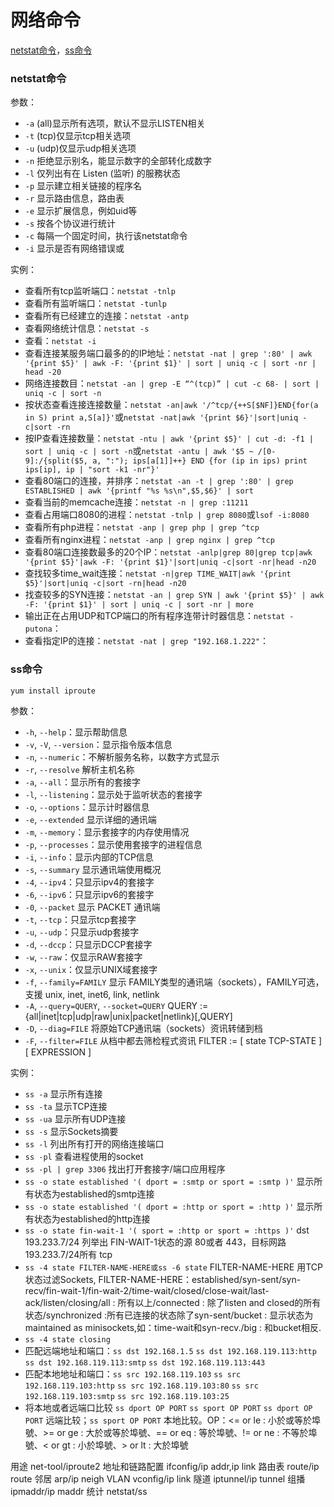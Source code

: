网络命令
==========
[netstat命令](#netstat命令)，[ss命令](#ss命令)

### netstat命令

参数：
* `-a` (all)显示所有选项，默认不显示LISTEN相关
* `-t` (tcp)仅显示tcp相关选项
* `-u` (udp)仅显示udp相关选项
* `-n` 拒绝显示别名，能显示数字的全部转化成数字
* `-l` 仅列出有在 Listen (监听) 的服務状态
* `-p` 显示建立相关链接的程序名
* `-r` 显示路由信息，路由表
* `-e` 显示扩展信息，例如uid等
* `-s` 按各个协议进行统计
* `-c` 每隔一个固定时间，执行该netstat命令
* `-i` 显示是否有网络错误或

实例：
* 查看所有tcp监听端口：`netstat -tnlp`
* 查看所有监听端口：`netstat -tunlp`
* 查看所有已经建立的连接：`netstat -antp`
* 查看网络统计信息：`netstat -s`
* 查看：`netstat -i`
* 查看连接某服务端口最多的的IP地址：`netstat -nat | grep ':80' | awk '{print $5}' | awk -F: '{print $1}' | sort | uniq -c | sort -nr | head -20`
* 网络连接数目：`netstat -an | grep -E “^(tcp)” | cut -c 68- | sort | uniq -c | sort -n`
* 按状态查看连接连接数量：`netstat -an|awk '/^tcp/{++S[$NF]}END{for(a in S) print a,S[a]}'`或`netstat -nat|awk '{print $6}'|sort|uniq -c|sort -rn`
* 按IP查看连接数量：`netstat -ntu | awk '{print $5}' | cut -d: -f1 | sort | uniq -c | sort -n`或`netstat -antu | awk '$5 ~ /[0-9]:/{split($5, a, ":"); ips[a[1]]++} END {for (ip in ips) print ips[ip], ip | "sort -k1 -nr"}'`
* 查看80端口的连接，并排序：`netstat -an -t | grep ':80' | grep ESTABLISHED | awk '{printf "%s %s\n",$5,$6}' | sort`
* 查看当前的memcache连接：`netstat -n | grep :11211`
* 查看占用端口8080的进程：`netstat -tnlp | grep 8080`或`lsof -i:8080`
* 查看所有php进程：`netstat -anp | grep php | grep ^tcp`
* 查看所有nginx进程：`netstat -anp | grep nginx | grep ^tcp`
* 查看80端口连接数最多的20个IP：`netstat -anlp|grep 80|grep tcp|awk '{print $5}'|awk -F: '{print $1}'|sort|uniq -c|sort -nr|head -n20`
* 查找较多time_wait连接：`netstat -n|grep TIME_WAIT|awk '{print $5}'|sort|uniq -c|sort -rn|head -n20`
* 找查较多的SYN连接：`netstat -an | grep SYN | awk '{print $5}' | awk -F: '{print $1}' | sort | uniq -c | sort -nr | more`
* 输出正在占用UDP和TCP端口的所有程序连带计时器信息：`netstat -putona`：
* 查看指定IP的连接：`netstat -nat | grep "192.168.1.222"`：

### ss命令

```sh
yum install iproute
```

参数：
* `-h`, `--help`：显示帮助信息
* `-v`, `-V`, `--version`：显示指令版本信息
* `-n`, `--numeric`：不解析服务名称，以数字方式显示
* `-r`, `--resolve` 解析主机名称
* `-a`, `--all`：显示所有的套接字
* `-l`, `--listening`：显示处于监听状态的套接字
* `-o`, `--options`：显示计时器信息
* `-e`, `--extended` 显示详细的通讯端
* `-m`, `--memory`：显示套接字的内存使用情况
* `-p`, `--processes`：显示使用套接字的进程信息
* `-i`, `--info`：显示内部的TCP信息
* `-s`, `--summary` 显示通讯端使用概况
* `-4`, `--ipv4`：只显示ipv4的套接字
* `-6`, `--ipv6`：只显示ipv6的套接字
* `-0`, `--packet` 显示 PACKET 通讯端
* `-t`, `--tcp`：只显示tcp套接字
* `-u`, `--udp`：只显示udp套接字
* `-d`, `--dccp`：只显示DCCP套接字
* `-w`, `--raw`：仅显示RAW套接字
* `-x`, `--unix`：仅显示UNIX域套接字
* `-f`, `--family=FAMILY` 显示 FAMILY类型的通讯端（sockets），FAMILY可选，支援 unix, inet, inet6, link, netlink
* `-A`, `--query=QUERY`, `--socket=QUERY` QUERY := {all|inet|tcp|udp|raw|unix|packet|netlink}[,QUERY]
* `-D`, `--diag=FILE` 将原始TCP通讯端（sockets）资讯转储到档
* `-F`, `--filter=FILE` 从档中都去筛检程式资讯 FILTER := [ state TCP-STATE ] [ EXPRESSION ]

实例：
* `ss -a` 显示所有连接
* `ss -ta` 显示TCP连接
* `ss -ua` 显示所有UDP连接
* `ss -s` 显示Sockets摘要
* `ss -l` 列出所有打开的网络连接端口
* `ss -pl` 查看进程使用的socket
* `ss -pl | grep 3306` 找出打开套接字/端口应用程序
* `ss -o state established '( dport = :smtp or sport = :smtp )'` 显示所有状态为established的smtp连接
* `ss -o state established '( dport = :http or sport = :http )'` 显示所有状态为established的http连接
* `ss -o state fin-wait-1 '( sport = :http or sport = :https )'` dst 193.233.7/24 列举出 FIN-WAIT-1状态的源 80或者 443，目标网路 193.233.7/24所有 tcp
* `ss -4 state FILTER-NAME-HERE或ss -6 state` FILTER-NAME-HERE 用TCP 状态过滤Sockets, FILTER-NAME-HERE：established/syn-sent/syn-recv/fin-wait-1/fin-wait-2/time-wait/closed/close-wait/last-ack/listen/closing/all : 所有以上/connected : 除了listen and closed的所有状态/synchronized :所有已连接的状态除了syn-sent/bucket : 显示状态为maintained as minisockets,如：time-wait和syn-recv./big : 和bucket相反.
* `ss -4 state closing`
* 匹配远端地址和端口：`ss dst 192.168.1.5` `ss dst 192.168.119.113:http` `ss dst 192.168.119.113:smtp` `ss dst 192.168.119.113:443`
* 匹配本地地址和端口：`ss src 192.168.119.103` `ss src 192.168.119.103:http` `ss src 192.168.119.103:80` `ss src 192.168.119.103:smtp` `ss src 192.168.119.103:25`
* 将本地或者远端口比较 `ss dport OP PORT` `ss sport OP PORT` `ss dport OP PORT` 远端比较；`ss sport OP PORT` 本地比较。OP：<= or le : 小於或等於埠號、>= or ge : 大於或等於埠號、== or eq : 等於埠號、!= or ne : 不等於埠號、< or gt : 小於埠號、> or lt : 大於埠號


用途	net-tool/iproute2
地址和链路配置 ifconfig/ip addr,ip link
路由表 route/ip route
邻居 arp/ip neigh
VLAN vconfig/ip link
隧道 iptunnel/ip tunnel
组播 ipmaddr/ip maddr
统计 netstat/ss


